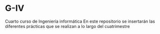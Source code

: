 # G-IV
Cuarto curso de Ingeniería informática
En este repositorio se insertarán las diferentes prácticas que se realizan a lo largo del cuatrimestre
